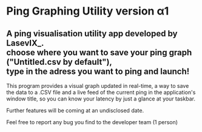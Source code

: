 # Ping Graphing Utility version α1
A ping visualisation utility app developed by LasevIX_.  
choose where you want to save your ping graph ("Untitled.csv by default"),  
type in the adress you want to ping and launch!  
---
This program provides a visual graph updated in real-time, a way to save the data to a .CSV file and a live feed of the current ping in the application's window title, so you can know your latency by just a glance at your taskbar.

Further features will be coming at an undisclosed date.

Feel free to report any bug you find to the developer team (1 person)